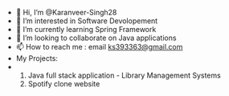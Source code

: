 - 👋 Hi, I’m @Karanveer-Singh28
- 👀 I’m interested in Software Devolopement
- 🌱 I’m currently learning Spring Framework
- 💞️ I’m looking to collaborate on Java applications   
- 📫 How to reach me : email ks393363@gmail.com
- My Projects:
- 1. Java full stack application - Library Management Systems
  2. Spotify clone website 

<!---
Karanveer-Singh28/Karanveer-Singh28 is a ✨ special ✨ repository because its `README.md` (this file) appears on your GitHub profile.
You can click the Preview link to take a look at your changes.
--->
